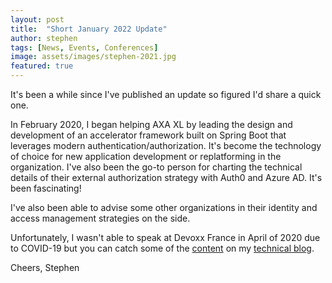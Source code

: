 ```yaml
---
layout: post
title:  "Short January 2022 Update"
author: stephen
tags: [News, Events, Conferences]
image: assets/images/stephen-2021.jpg
featured: true
---
```

It's been a while since I've published an update so figured I'd share a quick one. 

In February 2020, I began helping AXA XL by leading the design and development of an accelerator framework built on Spring Boot that leverages modern authentication/authorization. It's become the technology of choice for new application development or replatforming in the organization. I've also been the go-to person for charting the technical details of their external authorization strategy with Auth0 and Azure AD. It's been fascinating!

I've also been able to advise some other organizations in their identity and access management strategies on the side.

Unfortunately, I wasn't able to speak at Devoxx France in April of 2020 due to COVID-19 but you can catch some of the [content](https://sdoxsee.github.io/blog/2020/01/06/stop-overloading-jwts-with-permission-claims) on my [technical blog](http://sdoxsee.github.io/).

Cheers,
Stephen